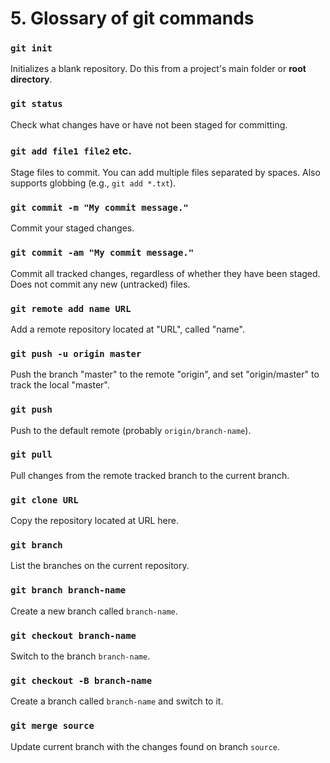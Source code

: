 # 5. Glossary of git commands

### `git init`

Initializes a blank repository. Do this from a project's main folder or **root directory**.

### `git status`

Check what changes have or have not been staged for committing.

### `git add file1 file2` etc.

Stage files to commit. You can add multiple files separated by spaces. Also supports globbing (e.g., `git add *.txt`).

### `git commit -m "My commit message."`

Commit your staged changes.

### `git commit -am "My commit message."`

Commit all tracked changes, regardless of whether they have been staged. Does not commit any new (untracked) files.

### `git remote add name URL`

Add a remote repository located at "URL", called "name".

### `git push -u origin master`

Push the branch "master" to the remote "origin", and set "origin/master" to track the local "master".

### `git push`

Push to the default remote (probably `origin/branch-name`).

### `git pull`

Pull changes from the remote tracked branch to the current branch.

### `git clone URL`

Copy the repository located at URL here.

### `git branch`

List the branches on the current repository.

### `git branch branch-name`

Create a new branch called `branch-name`.

### `git checkout branch-name`

Switch to the branch `branch-name`.

### `git checkout -B branch-name`

Create a branch called `branch-name` and switch to it.

### `git merge source`

Update current branch with the changes found on branch `source`.
